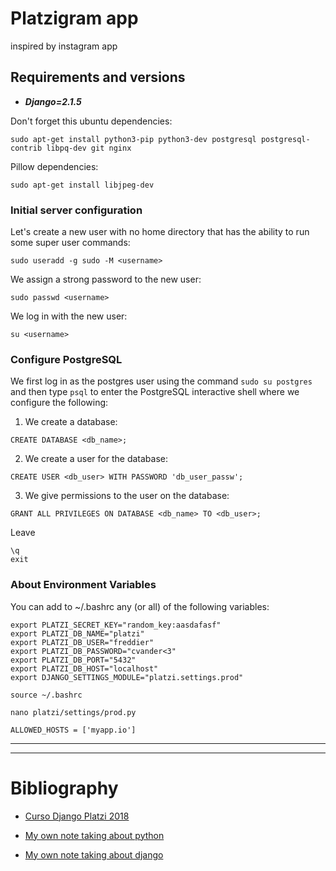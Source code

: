 # Platzigram app
inspired by instagram app

## Requirements and versions

- ***Django=2.1.5***

Don't forget this ubuntu dependencies:
```
sudo apt-get install python3-pip python3-dev postgresql postgresql-contrib libpq-dev git nginx
```

Pillow dependencies:
```
sudo apt-get install libjpeg-dev
```

### Initial server configuration

Let's create a new user with no home directory that has the ability to run some super user commands:
```
sudo useradd -g sudo -M <username>
```

We assign a strong password to the new user:
```
sudo passwd <username>
```

We log in with the new user:
```
su <username>
```

### Configure PostgreSQL

We first log in as the postgres user using the command `sudo su postgres` and then type `psql` to enter the PostgreSQL interactive shell where we configure the following:

1. We create a database:

```
CREATE DATABASE <db_name>;
```

2. We create a user for the database:
```
CREATE USER <db_user> WITH PASSWORD 'db_user_passw';
```

3. We give permissions to the user on the database:
```
GRANT ALL PRIVILEGES ON DATABASE <db_name> TO <db_user>;
```

Leave
```
\q
exit
```

### About Environment Variables

You can add to ~/.bashrc any (or all) of the following variables:

```
export PLATZI_SECRET_KEY="random_key:aasdafasf"
export PLATZI_DB_NAME="platzi"
export PLATZI_DB_USER="freddier"
export PLATZI_DB_PASSWORD="cvander<3"
export PLATZI_DB_PORT="5432"
export PLATZI_DB_HOST="localhost"
export DJANGO_SETTINGS_MODULE="platzi.settings.prod"
```
```
source ~/.bashrc
```
```
nano platzi/settings/prod.py

ALLOWED_HOSTS = ['myapp.io']
```

---
---

# Bibliography

- [Curso Django Platzi 2018](https://platzi.com/cursos/django-2018/)

- [My own note taking about python](https://github.com/dcarolinahdev/notes/blob/master/python.md)

- [My own note taking about django](https://github.com/dcarolinahdev/notes/blob/master/django.md)
